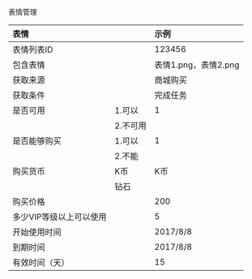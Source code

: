 表情管理

| 表情 |  | 示例 |
| :--- | :--- | :--- |
| 表情列表ID |  | 123456 |
| 包含表情 |  | 表情1.png，表情2.png |
| 获取来源 |  | 商城购买 |
| 获取条件 |  | 完成任务 |
| 是否可用 | 1.可以 | 1 |
|  | 2.不可用 |  |
| 是否能够购买 | 1.可以 | 1 |
|  | 2.不能 |  |
| 购买货币 | K币 | K币 |
|  | 钻石 |  |
| 购买价格 |  | 200 |
| 多少VIP等级以上可以使用 |  | 5 |
| 开始使用时间 |  | 2017/8/8 |
| 到期时间 |  | 2017/8/8 |
| 有效时间（天） |  | 15 |



